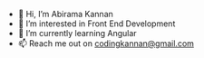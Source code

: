 - 👋 Hi, I’m Abirama Kannan
- 👀 I’m interested in Front End Development
- 🌱 I’m currently learning Angular
- 📫 Reach me out on codingkannan@gmail.com 

<!---
abiramcodes/abiramcodes is a ✨ special ✨ repository because its `README.md` (this file) appears on your GitHub profile.
You can click the Preview link to take a look at your changes.
--->
